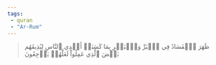 ```yaml
---
tags: 
 - quran 
 - "Ar-Rum"
---
```


> ظَهَرَ ٱلۡفَسَادُ فِي ٱلۡبَرِّ وَٱلۡبَحۡرِ بِمَا كَسَبَتۡ أَيۡدِي ٱلنَّاسِ لِيُذِيقَهُم بَعۡضَ ٱلَّذِي عَمِلُواْ لَعَلَّهُمۡ يَرۡجِعُونَ
